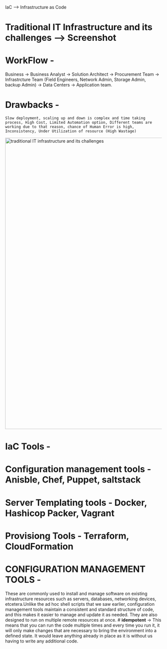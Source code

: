IaC --> Infrastructure as Code

# Traditional IT Infrastructure and its challenges --> Screenshot
# WorkFlow -
Business -> Business Analyst -> Solution Architect -> Procurement Team -> Infrastrcture Team (Field Engineers, Network Admin, Storage Admin, backup Admin) -> Data Centers -> Application team.
# Drawbacks - 
    Slow deployment, scaling up and down is complex and time taking process, High Cost, Limited Automation option, Different teams are working due to that reason, chance of Human Error is high, Inconsistency, Under Utilization of resource (High Wastage)
<img width="938" alt="traditional IT infrastructure and its challenges" src="https://github.com/sathishkumarsankarn/terraform_learning/assets/41965179/51d1d85a-d16c-4e28-9385-599616ac8203">

# IaC Tools -
  # Configuration management tools - Anisble, Chef, Puppet, saltstack
  # Server Templating tools - Docker, Hashicop Packer, Vagrant
  # Provisiong Tools - Terraform, CloudFormation


# CONFIGURATION MANAGEMENT TOOLS -
  These are commonly used to install and manage software on existing infrastructure resources such as servers, databases, networking devices, etcetera.Unlike the ad hoc shell scripts that we saw earlier, configuration management tools maintain a consistent and standard structure of code, and this makes it easier to manage and update it as needed. They are also designed to run on multiple remote resources at once.
    # **idempotent** -> This means that you can run the code multiple times and every time you run it, it will only make changes that are necessary to bring the environment into a defined state. It would leave anything already in place as it is without us having to write any additional code.

